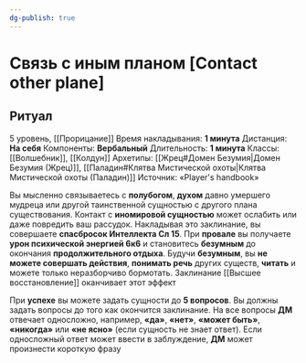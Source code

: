 ```yaml
---
dg-publish: true
---
```

# Связь с иным планом [Contact other plane]
## Ритуал
5 уровень, [[Прорицание]]
Время накладывания: **1 минута**
Дистанция: **На себя**
Компоненты: **Вербальный**
Длительность: **1 минута**
Классы: [[Волшебник]], [[Колдун]]
Архетипы: [[Жрец#Домен Безумия|Домен Безумия (Жрец)]], [[Паладин#Клятва Мистической охоты|Клятва Мистической охоты (Паладин)]]
Источник: «Player's handbook»

Вы мысленно связываетесь с **полубогом**, **духом** давно умершего мудреца или другой таинственной сущностью с другого плана существования. Контакт с **иномировой сущностью** может ослабить или даже повредить ваш рассудок. Накладывая это заклинание, вы совершаете **спасбросок Интеллекта Сл 15**. При **провале** вы получаете **урон психической энергией 6к6** и становитесь **безумным** до окончания **продолжительного отдыха**. Будучи **безумным**, вы **не можете совершать действия**, **понимать речь** других существ, **читать** и можете только неразборчиво бормотать. Заклинание [[Высшее восстановление]] оканчивает этот эффект

При **успехе** вы можете задать сущности до **5 вопросов**. Вы должны задать вопросы до того как окончится заклинание. На все вопросы **ДМ** отвечает односложно, например, **«да»**, **«нет»**, **«может быть»**, **«никогда»** или **«не ясно»** (если сущность не знает ответ). Если односложный ответ может ввести в заблуждение, **ДМ** может произнести короткую фразу
